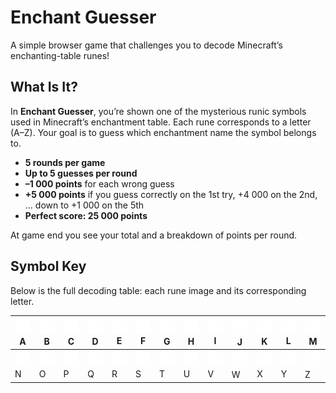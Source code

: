 # Enchant Guesser

A simple browser game that challenges you to decode Minecraft’s enchanting-table runes!

## What Is It?

In **Enchant Guesser**, you’re shown one of the mysterious runic symbols used in Minecraft’s enchantment table. Each rune corresponds to a letter (A–Z). Your goal is to guess which enchantment name the symbol belongs to.

- **5 rounds per game**
- **Up to 5 guesses per round**
- **–1 000 points** for each wrong guess
- **+5 000 points** if you guess correctly on the 1st try, +4 000 on the 2nd, … down to +1 000 on the 5th
- **Perfect score: 25 000 points**

At game end you see your total and a breakdown of points per round.

## Symbol Key

Below is the full decoding table: each rune image and its corresponding letter.

| ![A](resources/light/A.png)<br/>A | ![B](resources/light/B.png)<br/>B | ![C](resources/light/C.png)<br/>C | ![D](resources/light/D.png)<br/>D | ![E](resources/light/E.png)<br/>E | ![F](resources/light/F.png)<br/>F | ![G](resources/light/G.png)<br/>G | ![H](resources/light/H.png)<br/>H | ![I](resources/light/I.png)<br/>I | ![J](resources/light/J.png)<br/>J | ![K](resources/light/K.png)<br/>K | ![L](resources/light/L.png)<br/>L | ![M](resources/light/M.png)<br/>M |
| --------------------------------- | --------------------------------- | --------------------------------- | --------------------------------- | --------------------------------- | --------------------------------- | --------------------------------- | --------------------------------- | --------------------------------- | --------------------------------- | --------------------------------- | --------------------------------- | --------------------------------- |
| ![N](resources/light/N.png)<br/>N | ![O](resources/light/O.png)<br/>O | ![P](resources/light/P.png)<br/>P | ![Q](resources/light/Q.png)<br/>Q | ![R](resources/light/R.png)<br/>R | ![S](resources/light/S.png)<br/>S | ![T](resources/light/T.png)<br/>T | ![U](resources/light/U.png)<br/>U | ![V](resources/light/V.png)<br/>V | ![W](resources/light/W.png)<br/>W | ![X](resources/light/X.png)<br/>X | ![Y](resources/light/Y.png)<br/>Y | ![Z](resources/light/Z.png)<br/>Z |
